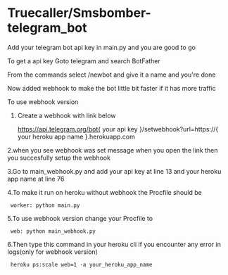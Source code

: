 # Truecaller/Smsbomber-telegram_bot

Add your telegram bot api key in main.py and you are good to go

To get a api key Goto telegram and search BotFather 

From the commands select /newbot and give it a name and you're done

Now added webhook to make the bot little bit faster if it has more traffic

To use webhook version 

1. Create a webhook with link below

    https://api.telegram.org/bot{ your api key }/setwebhook?url=https://{ your heroku app name }.herokuapp.com

2.when you see webhook was set message when you open the link then you succesfully setup the webhook

3.Go to main_webhook.py and add your api key at line 13 and your heroku app name at line 76

4.To make it run on heroku without webhook the Procfile should be 

     worker: python main.py

5.To use webhook version change your Procfile to

     web: python main_webhook.py 

6.Then type this command in your heroku cli if you encounter any error in logs(only for webhook version)

     heroku ps:scale web=1 -a your_heroku_app_name
